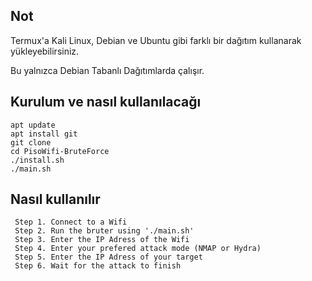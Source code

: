 <h2>Not</h2>

Termux'a Kali Linux, Debian ve Ubuntu gibi farklı bir dağıtım kullanarak yükleyebilirsiniz.

Bu yalnızca Debian Tabanlı Dağıtımlarda çalışır.


<h2>Kurulum ve nasıl kullanılacağı</h2>

```
apt update
apt install git
git clone 
cd PisoWifi-BruteForce
./install.sh
./main.sh
```

<h2>Nasıl kullanılır</h2>

```
 Step 1. Connect to a Wifi
 Step 2. Run the bruter using './main.sh'
 Step 3. Enter the IP Adress of the Wifi
 Step 4. Enter your prefered attack mode (NMAP or Hydra)
 Step 5. Enter the IP Adress of your target
 Step 6. Wait for the attack to finish
```
